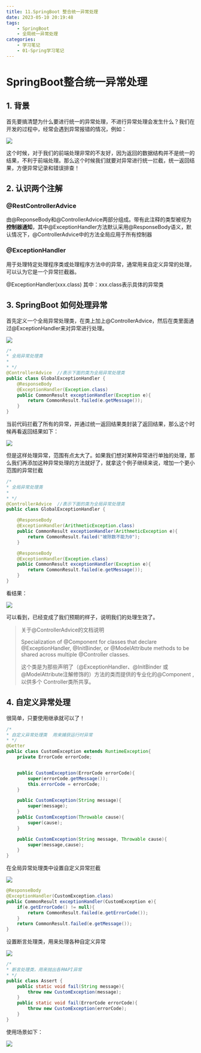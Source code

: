 ```yaml
---
title: 11.SpringBoot 整合统一异常处理
date: 2023-05-10 20:19:48
tags: 
    - SpringBoot
    - 全局统一异常处理
categories:
    - 学习笔记
    - 01-Spring学习笔记
---
```

# SpringBoot整合统一异常处理

## 1. 背景

首先要搞清楚为什么要进行统一的异常处理，不进行异常处理会发生什么？我们在开发的过程中，经常会遇到异常报错的情况，例如：

![](https://cdn.jsdelivr.net/gh/hfshaobing/picx-images-hosting@master/20230814/异常示例.5luk7yykfng0.webp)

这个时候，对于我们的前端处理非常的不友好，因为返回的数据结构并不是统一的结果，不利于前端处理。那么这个时候我们就要对异常进行统一拦截，统一返回结果，方便异常记录和错误排查！

## 2. 认识两个注解

### @RestControllerAdvice

由@ReponseBody和@ControllerAdvice两部分组成。带有此注释的类型被视为**控制器通知**，其中@ExceptionHandler方法默认采用@ResponseBody语义，默认情况下，@ControllerAdvice中的方法全局应用于所有控制器

### @ExceptionHandler

用于处理特定处理程序类或处理程序方法中的异常，通常用来自定义异常的处理，可以认为它是一个异常拦截器。

@ExceptionHandler(xxx.class) 其中：xxx.class表示具体的异常类

## 3. SpringBoot 如何处理异常

首先定义一个全局异常处理类，在类上加上@ControllerAdvice，然后在类里面通过@ExceptionHandler来对异常进行处理。

![](https://cdn.jsdelivr.net/gh/hfshaobing/picx-images-hosting@master/20230814/定义全局异常处理类_1.6ak32u0uscg0.webp)

```java
/*
* 全局异常处理类
*
* */
@ControllerAdvice  //表示下面的类为全局异常处理类
public class GlobalExceptionHandler {
    @ResponseBody
    @ExceptionHandler(Exception.class)
    public CommonResult exceptionHandler(Exception e){
        return CommonResult.failed(e.getMessage());
    }
}
```

当前代码拦截了所有的异常，并通过统一返回结果类封装了返回结果，那么这个时候再看返回结果如下：

![](https://cdn.jsdelivr.net/gh/hfshaobing/picx-images-hosting@master/20230814/统一返回.5izv3f3v4l40.webp)

但是这样处理异常，范围有点太大了。如果我们想对某种异常进行单独的处理，那么我们再添加这种异常处理的方法就好了，就拿这个例子继续来说，增加一个更小范围的异常拦截

```java
/*
* 全局异常处理类
*
* */
@ControllerAdvice  //表示下面的类为全局异常处理类
public class GlobalExceptionHandler {

    @ResponseBody
    @ExceptionHandler(ArithmeticException.class)
    public CommonResult exceptionHandler(ArithmeticException e){
        return CommonResult.failed("被除数不能为0");
    }

    @ResponseBody
    @ExceptionHandler(Exception.class)
    public CommonResult exceptionHandler(Exception e){
        return CommonResult.failed(e.getMessage());
    }
}
```

看结果：

![](https://cdn.jsdelivr.net/gh/hfshaobing/picx-images-hosting@master/20230814/异常返回2.1qjhsz4rftds.webp)

可以看到，已经变成了我们预期的样子，说明我们的处理生效了。

> 关于@ControllerAdvice的文档说明
>
> Specialization of @Component for classes that declare @ExceptionHandler, @InitBinder, or @ModelAttribute methods to be shared across multiple @Controller classes.
>
> 这个类是为那些声明了（@ExceptionHandler、@InitBinder 或 @ModelAttribute注解修饰的）方法的类而提供的专业化的@Component , 以供多个 Controller类所共享。
>

## 4. 自定义异常处理

很简单，只要使用继承就可以了！

```java
/*
* 自定义异常处理类  用来捕获运行时异常
* */
@Getter
public class CustomException extends RuntimeException{
    private ErrorCode errorCode;


    public CustomException(ErrorCode errorCode){
        super(errorCode.getMessage());
        this.errorCode = errorCode;
    }

    public CustomException(String message){
        super(message);
    }
    public CustomException(Throwable cause){
        super(cause);
    }

    public CustomException(String message, Throwable cause){
        super(message,cause);
    }
}
```

在全局异常处理类中设置自定义异常拦截

![](https://cdn.jsdelivr.net/gh/hfshaobing/picx-images-hosting@master/20230814/设置自定义异常拦截.6s2ugbr6pbk0.webp)

```JAVA
@ResponseBody
@ExceptionHandler(CustomException.class)
public CommonResult exceptionHandler(CustomException e){
	if(e.getErrorCode() != null){
        return CommonResult.failed(e.getErrorCode());
    }
    return CommonResult.failed(e.getMessage());
}
```

设置断言处理类，用来处理各种自定义异常

![](https://cdn.jsdelivr.net/gh/hfshaobing/picx-images-hosting@master/20230814/断言处理类.z94ahvgkl74.webp)

```java
/*
* 断言处理类，用来抛出各种API异常
* */
public class Assert {
    public static void fail(String message){
        throw new CustomException(message);
    }
    public static void fail(ErrorCode errorCode){
        throw new CustomException(errorCode);
    }
}
```

使用场景如下：

![](https://cdn.jsdelivr.net/gh/hfshaobing/picx-images-hosting@master/20230814/使用断言处理.5wrc1nz7cvk0.webp)
